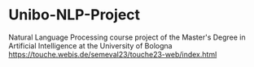 # Unibo-NLP-Project
Natural Language Processing course project of the Master's Degree in Artificial Intelligence at the University of Bologna
https://touche.webis.de/semeval23/touche23-web/index.html
